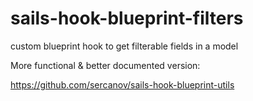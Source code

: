 # sails-hook-blueprint-filters
custom blueprint hook to get filterable fields in a model

More functional & better documented version:

https://github.com/sercanov/sails-hook-blueprint-utils
